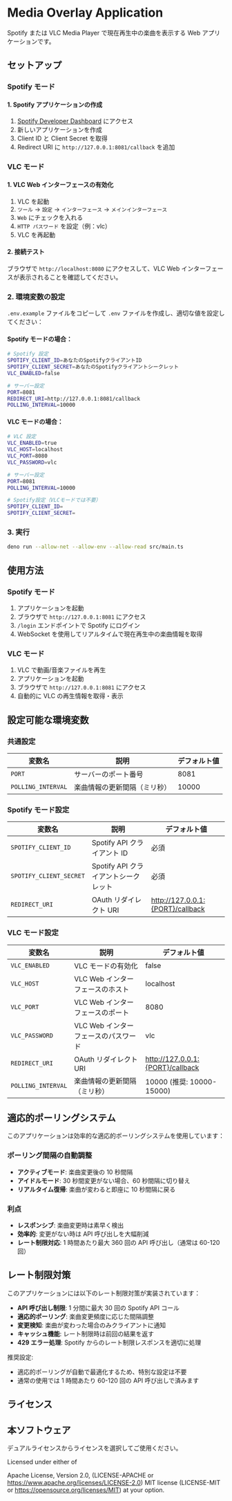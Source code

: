 # Media Overlay Application

Spotify または VLC Media Player で現在再生中の楽曲を表示する Web アプリケーションです。

## セットアップ

### Spotify モード

#### 1. Spotify アプリケーションの作成

1. [Spotify Developer Dashboard](https://developer.spotify.com/dashboard) にアクセス
2. 新しいアプリケーションを作成
3. Client ID と Client Secret を取得
4. Redirect URI に `http://127.0.0.1:8081/callback` を追加

### VLC モード

#### 1. VLC Web インターフェースの有効化

1. VLC を起動
2. `ツール` → `設定` → `インターフェース` → `メインインターフェース`
3. `Web` にチェックを入れる
4. `HTTP パスワード` を設定（例：vlc）
5. VLC を再起動

#### 2. 接続テスト

ブラウザで `http://localhost:8080` にアクセスして、VLC Web インターフェースが表示されることを確認してください。

### 2. 環境変数の設定

`.env.example` ファイルをコピーして `.env` ファイルを作成し、適切な値を設定してください：

#### Spotify モードの場合：

```bash
# Spotify 設定
SPOTIFY_CLIENT_ID=あなたのSpotifyクライアントID
SPOTIFY_CLIENT_SECRET=あなたのSpotifyクライアントシークレット
VLC_ENABLED=false

# サーバー設定
PORT=8081
REDIRECT_URI=http://127.0.0.1:8081/callback
POLLING_INTERVAL=10000
```

#### VLC モードの場合：

```bash
# VLC 設定
VLC_ENABLED=true
VLC_HOST=localhost
VLC_PORT=8080
VLC_PASSWORD=vlc

# サーバー設定
PORT=8081
POLLING_INTERVAL=10000

# Spotify設定（VLCモードでは不要）
SPOTIFY_CLIENT_ID=
SPOTIFY_CLIENT_SECRET=
```

### 3. 実行

```bash
deno run --allow-net --allow-env --allow-read src/main.ts
```

## 使用方法

### Spotify モード

1. アプリケーションを起動
2. ブラウザで `http://127.0.0.1:8081` にアクセス
3. `/login` エンドポイントで Spotify にログイン
4. WebSocket を使用してリアルタイムで現在再生中の楽曲情報を取得

### VLC モード

1. VLC で動画/音楽ファイルを再生
2. アプリケーションを起動
3. ブラウザで `http://127.0.0.1:8081` にアクセス
4. 自動的に VLC の再生情報を取得・表示

## 設定可能な環境変数

### 共通設定

| 変数名             | 説明                         | デフォルト値 |
| ------------------ | ---------------------------- | ------------ |
| `PORT`             | サーバーのポート番号         | 8081         |
| `POLLING_INTERVAL` | 楽曲情報の更新間隔（ミリ秒） | 10000        |

### Spotify モード設定

| 変数名                  | 説明                                 | デフォルト値                     |
| ----------------------- | ------------------------------------ | -------------------------------- |
| `SPOTIFY_CLIENT_ID`     | Spotify API クライアント ID          | 必須                             |
| `SPOTIFY_CLIENT_SECRET` | Spotify API クライアントシークレット | 必須                             |
| `REDIRECT_URI`          | OAuth リダイレクト URI               | http://127.0.0.1:{PORT}/callback |

### VLC モード設定

| 変数名             | 説明                                 | デフォルト値                     |
| ------------------ | ------------------------------------ | -------------------------------- |
| `VLC_ENABLED`      | VLC モードの有効化                   | false                            |
| `VLC_HOST`         | VLC Web インターフェースのホスト     | localhost                        |
| `VLC_PORT`         | VLC Web インターフェースのポート     | 8080                             |
| `VLC_PASSWORD`     | VLC Web インターフェースのパスワード | vlc                              |
| `REDIRECT_URI`     | OAuth リダイレクト URI               | http://127.0.0.1:{PORT}/callback |
| `POLLING_INTERVAL` | 楽曲情報の更新間隔（ミリ秒）         | 10000 (推奨: 10000-15000)        |

## 適応的ポーリングシステム

このアプリケーションは効率的な適応的ポーリングシステムを使用しています：

### ポーリング間隔の自動調整

- **アクティブモード**: 楽曲変更後の 10 秒間隔
- **アイドルモード**: 30 秒間変更がない場合、60 秒間隔に切り替え
- **リアルタイム復帰**: 楽曲が変わると即座に 10 秒間隔に戻る

### 利点

- **レスポンシブ**: 楽曲変更時は素早く検出
- **効率的**: 変更がない時は API 呼び出しを大幅削減
- **レート制限対応**: 1 時間あたり最大 360 回の API 呼び出し（通常は 60-120 回）

## レート制限対策

このアプリケーションには以下のレート制限対策が実装されています：

- **API 呼び出し制限**: 1 分間に最大 30 回の Spotify API コール
- **適応的ポーリング**: 楽曲変更頻度に応じた間隔調整
- **変更検知**: 楽曲が変わった場合のみクライアントに通知
- **キャッシュ機能**: レート制限時は前回の結果を返す
- **429 エラー処理**: Spotify からのレート制限レスポンスを適切に処理

推奨設定:

- 適応的ポーリングが自動で最適化するため、特別な設定は不要
- 通常の使用では 1 時間あたり 60-120 回の API 呼び出しで済みます

## ライセンス

## 本ソフトウェア

デュアルライセンスからライセンスを選択してご使用ください。

Licensed under either of

Apache License, Version 2.0, (LICENSE-APACHE or
https://www.apache.org/licenses/LICENSE-2.0) MIT license (LICENSE-MIT or
https://opensource.org/licenses/MIT) at your option.
